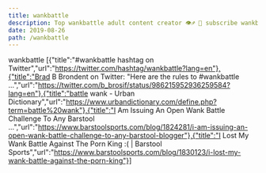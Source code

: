 ```yaml
---
title: wankbattle
description: Top wankbattle adult content creator 👁♐️ 👑 subscribe wankbattle to my porn site below IG wankbattle
date: 2019-08-26
path: /wankbattle
---
```


wankbattle
[{"title":"#wankbattle hashtag on Twitter","url":"https://twitter.com/hashtag/wankbattle?lang=en"},{"title":"Brad B Brondent on Twitter: \"Here are the rules to #wankbattle ...","url":"https://twitter.com/b_brosif/status/986215952936259584?lang=en"},{"title":"battle wank - Urban Dictionary","url":"https://www.urbandictionary.com/define.php?term=battle%20wank"},{"title":"I Am Issuing An Open Wank Battle Challenge To Any Barstool ...","url":"https://www.barstoolsports.com/blog/1824281/i-am-issuing-an-open-wank-battle-challenge-to-any-barstool-blogger"},{"title":"I Lost My Wank Battle Against The Porn King :( | Barstool Sports","url":"https://www.barstoolsports.com/blog/1830123/i-lost-my-wank-battle-against-the-porn-king"}]

